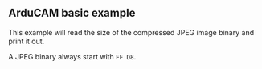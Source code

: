 ## ArduCAM basic example

This example will read the size of the compressed JPEG image binary and print it out.

A JPEG binary always start with `FF D8`.